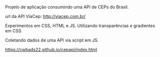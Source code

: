 Projeto de aplicação consumindo uma API de CEPs do Brasil.

url da API ViaCep: http://viacep.com.br/

Experimentos em CSS, HTML e JS. 
Utilizando transparências e gradientes em CSS.

Coletando dados de uma API via script em JS.

https://cwbads22.github.io/cepapi/index.html

